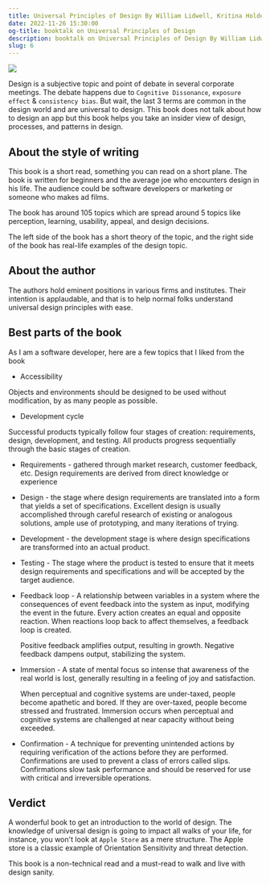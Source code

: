 ```yaml
---
title: Universal Principles of Design By William Lidwell, Kritina Holden & Jill Butler
date: 2022-11-26 15:30:00
og-title: booktalk on Universal Principles of Design
description: booktalk on Universal Principles of Design By William Lidwell, Kritina Holden & Jill Butler
slug: 6
---
```


![](./assets/universal-design.webp)

Design is a subjective topic and point of debate in several corporate meetings. The debate happens due to `Cognitive Dissonance`, `exposure effect` & `consistency bias`. But wait, the last 3 terms are common in the design world and are universal to design. This book does not talk about how to design an app but this book helps you take an insider view of design, processes, and patterns in design.

## About the style of writing

This book is a short read, something you can read on a short plane. The book is written for beginners and the average joe who encounters design in his life. The audience could be software developers or marketing or someone who makes ad films.

The book has around 105 topics which are spread around 5 topics like perception, learning, usability, appeal, and design decisions.

The left side of the book has a short theory of the topic, and the right side of the book has real-life examples of the design topic.

## About the author

The authors hold eminent positions in various firms and institutes. Their intention is applaudable, and that is to help normal folks understand universal design principles with ease.

## Best parts of the book

As I am a software developer, here are a few topics that I liked from the book

- Accessibility

Objects and environments should be designed to be used without modification, by as many people as possible.

- Development cycle

Successful products typically follow four stages of creation: requirements, design, development, and testing. All products progress sequentially through the basic stages of creation.

- Requirements - gathered through market research, customer feedback, etc. Design requirements are derived from direct knowledge or experience
- Design - the stage where design requirements are translated into a form that yields a set of specifications. Excellent design is usually accomplished through careful research of existing or analogous solutions, ample use of prototyping, and many iterations of trying.
- Development - the development stage is where design specifications are transformed into an actual product.
- Testing - The stage where the product is tested to ensure that it meets design requirements and specifications and will be accepted by the target audience.

- Feedback loop - A relationship between variables in a system where the consequences of event feedback into the system as input, modifying the event in the future. Every action creates an equal and opposite reaction. When reactions loop back to affect themselves, a feedback loop is created.

    Positive feedback amplifies output, resulting in growth. Negative feedback dampens output, stabilizing the system.

- Immersion - A state of mental focus so intense that awareness of the real world is lost, generally resulting in a feeling of joy and satisfaction.

    When perceptual and cognitive systems are under-taxed, people become apathetic and bored. If they are over-taxed, people become stressed and frustrated. Immersion occurs when perceptual and cognitive systems are challenged at near capacity without being exceeded.

- Confirmation - A technique for preventing unintended actions by requiring verification of the actions before they are performed. Confirmations are used to prevent a class of errors called slips. Confirmations slow task performance and should be reserved for use with critical and irreversible operations.

## Verdict

A wonderful book to get an introduction to the world of design. The knowledge of universal design is going to impact all walks of your life, for instance, you won't look at `Apple Store` as a mere structure. The Apple store is a classic example of Orientation Sensitivity and threat detection.

This book is a non-technical read and a must-read to walk and live with design sanity.